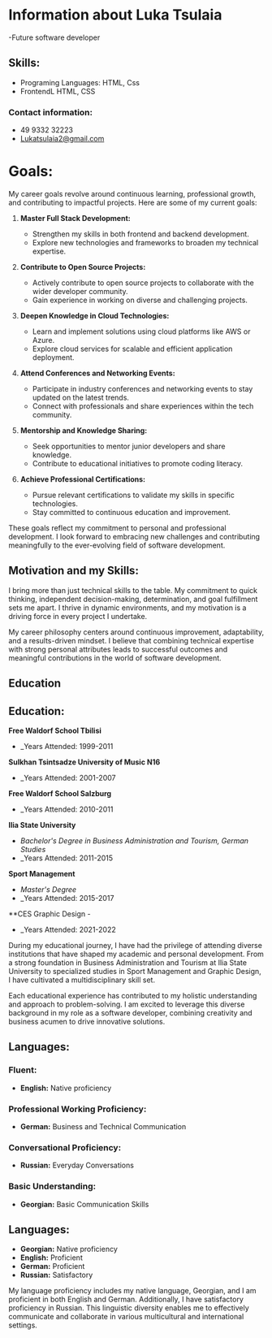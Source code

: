 # Information about Luka Tsulaia

-Future software developer

## Skills:

- Programing Languages: HTML, Css
- FrontendL HTML, CSS

### Contact information:

- 49 9332 32223
- Lukatsulaia2@gmail.com

# Goals:

My career goals revolve around continuous learning, professional growth, and contributing to impactful projects. Here are some of my current goals:

1. **Master Full Stack Development:**

   - Strengthen my skills in both frontend and backend development.
   - Explore new technologies and frameworks to broaden my technical expertise.

2. **Contribute to Open Source Projects:**

   - Actively contribute to open source projects to collaborate with the wider developer community.
   - Gain experience in working on diverse and challenging projects.

3. **Deepen Knowledge in Cloud Technologies:**

   - Learn and implement solutions using cloud platforms like AWS or Azure.
   - Explore cloud services for scalable and efficient application deployment.

4. **Attend Conferences and Networking Events:**

   - Participate in industry conferences and networking events to stay updated on the latest trends.
   - Connect with professionals and share experiences within the tech community.

5. **Mentorship and Knowledge Sharing:**

   - Seek opportunities to mentor junior developers and share knowledge.
   - Contribute to educational initiatives to promote coding literacy.

6. **Achieve Professional Certifications:**
   - Pursue relevant certifications to validate my skills in specific technologies.
   - Stay committed to continuous education and improvement.

These goals reflect my commitment to personal and professional development. I look forward to embracing new challenges and contributing meaningfully to the ever-evolving field of software development.

## Motivation and my Skills:

I bring more than just technical skills to the table. My commitment to quick thinking, independent decision-making, determination, and goal fulfillment sets me apart. I thrive in dynamic environments, and my motivation is a driving force in every project I undertake.

My career philosophy centers around continuous improvement, adaptability, and a results-driven mindset. I believe that combining technical expertise with strong personal attributes leads to successful outcomes and meaningful contributions in the world of software development.

## Education

## Education:

**Free Waldorf School Tbilisi**

- \_Years Attended: 1999-2011

**Sulkhan Tsintsadze University of Music N16**

- \_Years Attended: 2001-2007

**Free Waldorf School Salzburg**

- \_Years Attended: 2010-2011

**Ilia State University**

- _Bachelor's Degree in Business Administration and Tourism, German Studies_
- \_Years Attended: 2011-2015

**Sport Management**

- _Master's Degree_
- \_Years Attended: 2015-2017

\*\*CES Graphic Design -

- \_Years Attended: 2021-2022

During my educational journey, I have had the privilege of attending diverse institutions that have shaped my academic and personal development. From a strong foundation in Business Administration and Tourism at Ilia State University to specialized studies in Sport Management and Graphic Design, I have cultivated a multidisciplinary skill set.

Each educational experience has contributed to my holistic understanding and approach to problem-solving. I am excited to leverage this diverse background in my role as a software developer, combining creativity and business acumen to drive innovative solutions.

## Languages:

### Fluent:

- **English:** Native proficiency

### Professional Working Proficiency:

- **German:** Business and Technical Communication

### Conversational Proficiency:

- **Russian:** Everyday Conversations

### Basic Understanding:

- **Georgian:** Basic Communication Skills

## Languages:

- **Georgian:** Native proficiency
- **English:** Proficient
- **German:** Proficient
- **Russian:** Satisfactory

My language proficiency includes my native language, Georgian, and I am proficient in both English and German. Additionally, I have satisfactory proficiency in Russian. This linguistic diversity enables me to effectively communicate and collaborate in various multicultural and international settings.

